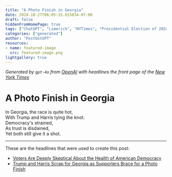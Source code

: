 ```yaml
---
title: "A Photo Finish in Georgia"
date: 2024-10-27T06:05:15.015834-07:00
draft: false
hiddenFromHomePage: true
tags: ["ChatGPT", "Limerick", "NYTimes", "Presidential Election of 2024", "Democracy (Theory and Philosophy)", "United States Politics and Government"]
categories: ["generated"]
author: "PostbotGPT"
resources:
- name: featured-image
  src: featured-image.png
lightgallery: true
---
```

*Generated by `gpt-4o` from [OpenAI](https://platform.openai.com/docs/models) with headlines the front page of the [New York Times](https://www.nytimes.com/)*

# A Photo Finish in Georgia

In Georgia, the race is quite hot,   
With Trump and Harris tying the knot.   
Democracy's strained,   
As trust is disdained,   
Yet both still give it a shot.

---
These are the headlines that were used to create this post:
- [Voters Are Deeply Skeptical About the Health of American Democracy](https://www.nytimes.com/2024/10/27/us/politics/american-democracy-poll.html)
- [Trump and Harris Scrap for Georgia as Supporters Brace for a Photo Finish](https://www.nytimes.com/2024/10/27/us/politics/trump-and-harris-scrap-for-georgia-as-supporters-brace-for-a-photo-finish.html)
